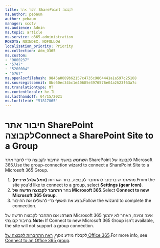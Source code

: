 ```yaml
---
title: חיבור אתר SharePoint לקבוצה
ms.author: pebaum
author: pebaum
manager: scotv
ms.audience: Admin
ms.topic: article
ms.service: o365-administration
ROBOTS: NOINDEX, NOFOLLOW
localization_priority: Priority
ms.collection: Adm_O365
ms.custom:
- "9000237"
- "5747"
- "5200004"
- "5767"
ms.openlocfilehash: 9845a0009b62157c4735c9864441a1a597c25108
ms.sourcegitcommit: 8bc60ec34bc1e40685e3976576e04a2623f63a7c
ms.translationtype: MT
ms.contentlocale: he-IL
ms.lasthandoff: 04/15/2021
ms.locfileid: "51817065"
---
```

# <a name="connect-a-sharepoint-site-to-a-group"></a><span data-ttu-id="798a0-102">חיבור אתר SharePoint לקבוצה</span><span class="sxs-lookup"><span data-stu-id="798a0-102">Connect a SharePoint Site to a Group</span></span>

<span data-ttu-id="798a0-103">השתמש באשף החיבור לקבוצה כדי לחבר אתר SharePoint לקבוצה של Microsoft 365.</span><span class="sxs-lookup"><span data-stu-id="798a0-103">Use the group-connection wizard to connect a SharePoint Site to a Microsoft 365 Group.</span></span>

1. <span data-ttu-id="798a0-104">מהאתר ש ברצונך להתחבר לקבוצה, בחר הגדרות  **(סמל גלגל שיניים)**.</span><span class="sxs-lookup"><span data-stu-id="798a0-104">From the site you'd like to connect to a group, select  **Settings (gear icon)**.</span></span>
2. <span data-ttu-id="798a0-105">בחר  **התחבר לקבוצה חדשה של Microsoft 365**.</span><span class="sxs-lookup"><span data-stu-id="798a0-105">Select  **Connect to new Microsoft 365 Group**.</span></span>
3. <span data-ttu-id="798a0-106">בצע את האשף כדי להשלים את החיבור.</span><span class="sxs-lookup"><span data-stu-id="798a0-106">Follow the wizard to complete the connection.</span></span>

<span data-ttu-id="798a0-107">**הערה:**  אם התחבר לקבוצה חדשה של Microsoft 365 אינה זמינה, האתר לא יתמוך בחיבור קבוצתי.</span><span class="sxs-lookup"><span data-stu-id="798a0-107">**Note:**  If Connect to new Microsoft 365 Group isn't available, the site will not support a group connection.</span></span>

<span data-ttu-id="798a0-108">לקבלת מידע נוסף,  [ראה התחברות לקבוצה של Office 365](https://docs.microsoft.com/sharepoint/dev/transform/modernize-connect-to-office365-group).</span><span class="sxs-lookup"><span data-stu-id="798a0-108">For more info, see  [Connect to an Office 365 group](https://docs.microsoft.com/sharepoint/dev/transform/modernize-connect-to-office365-group).</span></span>